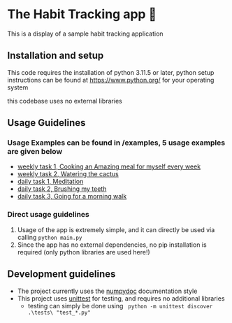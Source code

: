 # The Habit Tracking app 📅
This is a display of a sample habit tracking application

## Installation and setup

This code requires the installation of python 3.11.5 or later, 
python setup instructions can be found at https://www.python.org/ for your operating system

this codebase uses no external libraries

## Usage Guidelines

### Usage Examples can be found in /examples, 5 usage examples are given below

- [weekly task 1, Cooking an Amazing meal for myself every week](/examples/cook-an-amazing-meal.md)
- [weekly task 2, Watering the cactus](/examples/watering-the-cactus.md)
- [daily task 1, Meditation](/examples/meditation.md)
- [daily task 2, Brushing my teeth](/examples/brushing-teeth.md)
- [daily task 3, Going for a morning walk](/examples/going-for-a-morning-walk.md)

### Direct usage guidelines

1. Usage of the app is extremely simple, and it can directly be used via calling `python main.py`
2. Since the app has no external dependencies, no pip installation is required (only python libraries are used here!)

## Development guidelines

- The project currently uses the [numpydoc](https://numpydoc.readthedocs.io/en/latest/format.html) documentation style
- This project uses [unittest](https://docs.python.org/3/library/unittest.html) for testing, and requires no additional libraries
    + testing can simply be done using ` python -m unittest discover .\tests\ "test_*.py"`